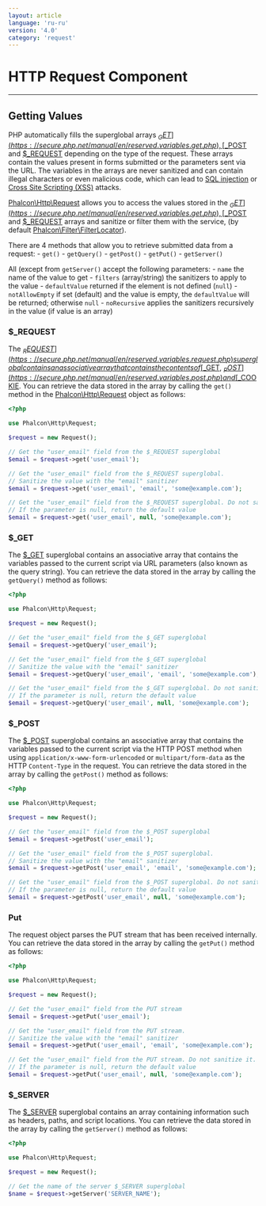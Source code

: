 ```yaml
---
layout: article
language: 'ru-ru'
version: '4.0'
category: 'request'
---
```

# HTTP Request Component

* * *

## Getting Values

PHP automatically fills the superglobal arrays [$_GET](https://secure.php.net/manual/en/reserved.variables.get.php), [$_POST](https://secure.php.net/manual/en/reserved.variables.post.php) and [$_REQUEST](https://secure.php.net/manual/en/reserved.variables.request.php) depending on the type of the request. These arrays contain the values present in forms submitted or the parameters sent via the URL. The variables in the arrays are never sanitized and can contain illegal characters or even malicious code, which can lead to [SQL injection](https://en.wikipedia.org/wiki/SQL_injection) or [Cross Site Scripting (XSS)](https://en.wikipedia.org/wiki/Cross-site_scripting) attacks.

[Phalcon\Http\Request](api/Phalcon_Http_Request) allows you to access the values stored in the [$_GET](https://secure.php.net/manual/en/reserved.variables.get.php), [$_POST](https://secure.php.net/manual/en/reserved.variables.post.php) and [$_REQUEST](https://secure.php.net/manual/en/reserved.variables.request.php) arrays and sanitize or filter them with the <filter> service, (by default [Phalcon\Filter\FilterLocator](api/Phalcon_Filter_FilterLocator)).

There are 4 methods that allow you to retrieve submitted data from a request: - `get()` - `getQuery()` - `getPost()` - `getPut()` - `getServer()`

All (except from `getServer()` accept the following parameters: - `name` the name of the value to get - `filters` (array/string) the sanitizers to apply to the value - `defaultValue` returned if the element is not defined (`null`) - `notAllowEmpty` if set (default) and the value is empty, the `defaultValue` will be returned; otherwise `null` - `noRecursive` applies the sanitizers recursively in the value (if value is an array)

### $_REQUEST

The [$_REQUEST](https://secure.php.net/manual/en/reserved.variables.request.php) superglobal contains an associative array that contains the contents of [$_GET](https://secure.php.net/manual/en/reserved.variables.get.php), [$_POST](https://secure.php.net/manual/en/reserved.variables.post.php) and [$_COOKIE](https://secure.php.net/manual/en/reserved.variables.cookies.php). You can retrieve the data stored in the array by calling the `get()` method in the [Phalcon\Http\Request](api/Phalcon_Http_Request) object as follows:

```php
<?php

use Phalcon\Http\Request;

$request = new Request();

// Get the "user_email" field from the $_REQUEST superglobal
$email = $request->get('user_email');

// Get the "user_email" field from the $_REQUEST superglobal.
// Sanitize the value with the "email" sanitizer
$email = $request->get('user_email', 'email', 'some@example.com');

// Get the "user_email" field from the $_REQUEST superglobal. Do not sanitize it.
// If the parameter is null, return the default value
$email = $request->get('user_email', null, 'some@example.com');
```

### $_GET

The [$_GET](https://secure.php.net/manual/en/reserved.variables.get.php) superglobal contains an associative array that contains the variables passed to the current script via URL parameters (also known as the query string). You can retrieve the data stored in the array by calling the `getQuery()` method as follows:

```php
<?php

use Phalcon\Http\Request;

$request = new Request();

// Get the "user_email" field from the $_GET superglobal
$email = $request->getQuery('user_email');

// Get the "user_email" field from the $_GET superglobal
// Sanitize the value with the "email" sanitizer
$email = $request->getQuery('user_email', 'email', 'some@example.com');

// Get the "user_email" field from the $_GET superglobal. Do not sanitize it.
// If the parameter is null, return the default value
$email = $request->getQuery('user_email', null, 'some@example.com');
```

### $_POST

The [$_POST](https://secure.php.net/manual/en/reserved.variables.post.php) superglobal contains an associative array that contains the variables passed to the current script via the HTTP POST method when using `application/x-www-form-urlencoded` or `multipart/form-data` as the HTTP `Content-Type` in the request. You can retrieve the data stored in the array by calling the `getPost()` method as follows:

```php
<?php

use Phalcon\Http\Request;

$request = new Request();

// Get the "user_email" field from the $_POST superglobal
$email = $request->getPost('user_email');

// Get the "user_email" field from the $_POST superglobal.
// Sanitize the value with the "email" sanitizer
$email = $request->getPost('user_email', 'email', 'some@example.com');

// Get the "user_email" field from the $_POST superglobal. Do not sanitize it.
// If the parameter is null, return the default value
$email = $request->getPost('user_email', null, 'some@example.com');
```

### Put

The request object parses the PUT stream that has been received internally. You can retrieve the data stored in the array by calling the `getPut()` method as follows:

```php
<?php

use Phalcon\Http\Request;

$request = new Request();

// Get the "user_email" field from the PUT stream
$email = $request->getPut('user_email');

// Get the "user_email" field from the PUT stream.
// Sanitize the value with the "email" sanitizer
$email = $request->getPut('user_email', 'email', 'some@example.com');

// Get the "user_email" field from the PUT stream. Do not sanitize it.
// If the parameter is null, return the default value
$email = $request->getPut('user_email', null, 'some@example.com');
```

### $_SERVER

The [$_SERVER](https://secure.php.net/manual/en/reserved.variables.server.php) superglobal contains an array containing information such as headers, paths, and script locations. You can retrieve the data stored in the array by calling the `getServer()` method as follows:

```php
<?php

use Phalcon\Http\Request;

$request = new Request();

// Get the name of the server $_SERVER superglobal
$name = $request->getServer('SERVER_NAME');
```
